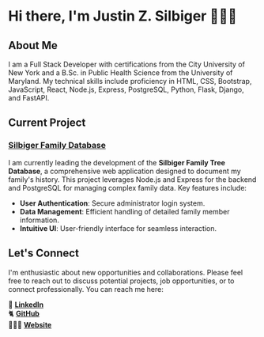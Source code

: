 # Hi there, I'm Justin Z. Silbiger 👨🏻‍💻

## About Me 

I am a Full Stack Developer with certifications from the City University of New York and a B.Sc. in Public Health Science from the University of Maryland. My technical skills include proficiency in HTML, CSS, Bootstrap, JavaScript, React, Node.js, Express, PostgreSQL, Python, Flask, Django, and FastAPI.

## Current Project

### [Silbiger Family Database](https://github.com/JustinSilbiger/silbiger)


I am currently leading the development of the **Silbiger Family Tree Database**, a comprehensive web application designed to document my family's history. This project leverages Node.js and Express for the backend and PostgreSQL for managing complex family data. Key features include:

- **User Authentication**: Secure administrator login system.
- **Data Management**: Efficient handling of detailed family member information.
- **Intuitive UI**: User-friendly interface for seamless interaction.

## Let's Connect

I'm enthusiastic about new opportunities and collaborations. Please feel free to reach out to discuss potential projects, job opportunities, or to connect professionally. You can reach me here:

💼 [**LinkedIn**](https://www.linkedin.com/in/justinzs/)\
🐈 [**GitHub**](https://github.com/JustinSilbiger)\
👨🏻‍💻 [**Website**](https://justinsilbiger.github.io/#contact)
